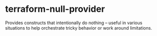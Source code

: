 # terraform-null-provider
Provides constructs that intentionally do nothing – useful in various situations to help orchestrate tricky behavior or work around limitations.
